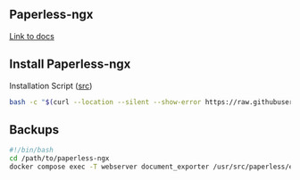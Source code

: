 ## Paperless-ngx
[Link to docs](https://docs.paperless-ngx.com/)

## Install Paperless-ngx
Installation Script ([src](https://docs.paperless-ngx.com/setup/))
```sh
bash -c "$(curl --location --silent --show-error https://raw.githubusercontent.com/paperless-ngx/paperless-ngx/main/install-paperless-ngx.sh)"
```

## Backups
```bash
#!/bin/bash
cd /path/to/paperless-ngx
docker compose exec -T webserver document_exporter /usr/src/paperless/export -z
```